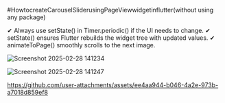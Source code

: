 #HowtocreateCarouselSliderusingPageViewwidgetinflutter(without using any package)

✔ Always use setState() in Timer.periodic() if the UI needs to change.
✔ setState() ensures Flutter rebuilds the widget tree with updated values.
✔ animateToPage() smoothly scrolls to the next image.


![Screenshot 2025-02-28 141234](https://github.com/user-attachments/assets/10960268-8352-4532-9d4c-4924915f993a)

![Screenshot 2025-02-28 141247](https://github.com/user-attachments/assets/a76874e0-30ed-41ad-954b-c746bd5022be)

https://github.com/user-attachments/assets/ee4aa944-b046-4a2e-973b-a7018d859ef8

